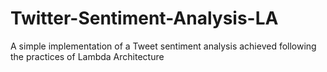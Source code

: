 # Twitter-Sentiment-Analysis-LA
A simple implementation of a Tweet sentiment analysis achieved following the practices of Lambda Architecture

